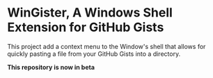 # WinGister, A Windows Shell Extension for GitHub Gists

This project add a context menu to the Window's shell that allows for quickly pasting a file from your GitHub Gists into a directory.

**This repository is now in beta**